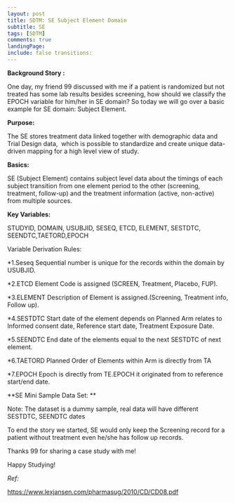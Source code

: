 ```yaml
---
layout: post
title: SDTM: SE Subject Element Domain
subtitle: SE
tags: [SDTM]
comments: true
landingPage:
include: false transitions:
---
```


**Background Story :**

One day, my friend 99 discussed with me if a patient is randomized but not treated has some lab results besides screening, how should we classify the EPOCH variable for him/her in SE domain?
So today we will go over a basic example for SE domain: Subject Element.

**Purpose:**

The SE stores treatment data linked together with demographic data and Trial Design data,  which is possible to standardize and create unique data-driven mapping for a high level view of study.

**Basics:**

SE (Subject Element) contains subject level data about the timings of each subject transition from one element period to the other (screening, treatment, follow-up) and the treatment information (active, non-active) from multiple sources.




**Key Variables:**

STUDYID, DOMAIN, USUBJID, SESEQ, ETCD, ELEMENT, SESTDTC, SEENDTC,TAETORD,EPOCH

Variable Derivation Rules:

*1.Seseq
Sequential number is unique for the records within the domain by USUBJID.

*2.ETCD
Element Code is assigned (SCREEN, Treatment, Placebo, FUP).

*3.ELEMENT
Description of Element is assigned.(Screening, Treatment info, Follow up).

*4.SESTDTC
Start date of the element depends on Planned Arm
relates to Informed consent date, Reference start date, Treatment Exposure Date.

*5.SEENDTC
End date of the elements equal to the next SESTDTC of next element.

*6.TAETORD
Planned Order of Elements within Arm is directly from TA

*7.EPOCH
Epoch is directly from TE.EPOCH
it originated from to reference start/end date.




**SE Mini Sample Data Set: **




Note: The dataset is a dummy sample, real data will have different SESTDTC, SEENDTC dates

To end the story we started, SE would only keep the Screening record for a patient without treatment even he/she has follow up records.

Thanks 99 for sharing a case study with me!

Happy Studying!

*Ref:*

https://www.lexjansen.com/pharmasug/2010/CD/CD08.pdf
